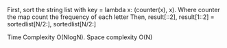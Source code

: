 First, sort the string list with key = lambda x: (counter(x), x). Where counter the map count the frequency of each letter
Then, result[::2], result[1::2] = sortedlist[N/2:], sortedlist[N/2:]

Time Complexity O(NlogN). Space complexity O(N)